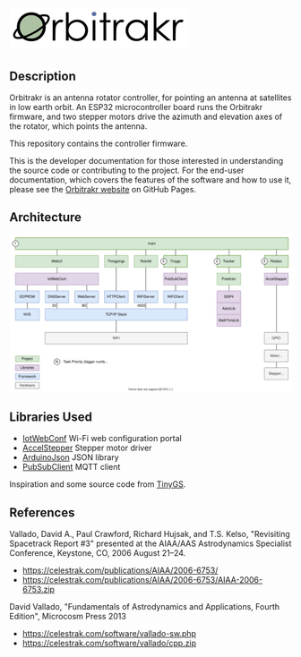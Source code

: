 # ![Orbitrakr](assets/logo-320px-opt.png)

## Description

Orbitrakr is an antenna rotator controller, for pointing an antenna at satellites in low earth orbit. An ESP32 microcontroller board runs the Orbitrakr firmware, and two stepper motors drive the azimuth and elevation axes of the rotator, which points the antenna.

This repository contains the controller firmware.

This is the developer documentation for those interested in understanding the source code or contributing to the project. For the end-user documentation, which covers the features of the software and how to use it, please see the [Orbitrakr website](https://mdkendall.github.io/Orbitrakr) on GitHub Pages.

## Architecture

![Architecture](assets/architecture.svg)

## Libraries Used

- [IotWebConf](https://github.com/prampec/IotWebConf) Wi-Fi web configuration portal
- [AccelStepper](https://github.com/waspinator/AccelStepper) Stepper motor driver
- [ArduinoJson](https://github.com/bblanchon/ArduinoJson) JSON library
- [PubSubClient](https://github.com/knolleary/PubSubClient) MQTT client

Inspiration and some source code from [TinyGS](https://github.com/G4lile0/tinyGS).

## References

Vallado, David A., Paul Crawford, Richard Hujsak, and T.S. Kelso, "Revisiting Spacetrack Report #3" presented at the AIAA/AAS Astrodynamics Specialist Conference, Keystone, CO, 2006 August 21–24.

- https://celestrak.com/publications/AIAA/2006-6753/
- https://celestrak.com/publications/AIAA/2006-6753/AIAA-2006-6753.zip

David Vallado, "Fundamentals of Astrodynamics and Applications, Fourth Edition", Microcosm Press 2013

- https://celestrak.com/software/vallado-sw.php
- https://celestrak.com/software/vallado/cpp.zip
